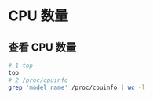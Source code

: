 # CPU 数量
## 查看 CPU 数量
```bash
# 1 top
top
# 2 /proc/cpuinfo 
grep 'model name' /proc/cpuinfo | wc -l
```

